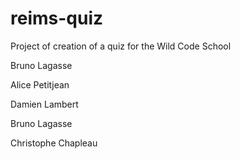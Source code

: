 # reims-quiz
Project of creation of a quiz for the Wild Code School

Bruno Lagasse 

Alice Petitjean 

Damien Lambert

Bruno Lagasse

Christophe Chapleau


